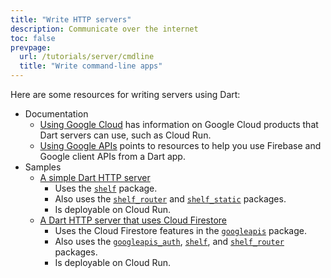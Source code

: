 ```yaml
---
title: "Write HTTP servers"
description: Communicate over the internet
toc: false
prevpage:
  url: /tutorials/server/cmdline
  title: "Write command-line apps"
---
```


Here are some resources for writing servers using Dart:

* Documentation
  * [Using Google Cloud][] has information on Google Cloud products
    that Dart servers can use, such as Cloud Run.
  * [Using Google APIs][] points to resources to help you
    use Firebase and Google client APIs from a Dart app.
* Samples
  * [A simple Dart HTTP server][simple-sample]
    * Uses the [`shelf`][] package.
    * Also uses the [`shelf_router`][] and [`shelf_static`][] packages.
    * Is deployable on Cloud Run.
  * [A Dart HTTP server that uses Cloud Firestore][cloud-sample]
    * Uses the Cloud Firestore features in the [`googleapis`][] package.
    * Also uses the [`googleapis_auth`][], [`shelf`][], and
      [`shelf_router`][] packages.
    * Is deployable on Cloud Run.

[cloud-sample]: https://github.com/dart-lang/samples/tree/main/server/google_apis
[`googleapis`]: {{site.pub-pkg}}/googleapis
[`googleapis_auth`]: {{site.pub-pkg}}/googleapis_auth
[`shelf`]: {{site.pub-pkg}}/shelf
[`shelf_router`]: {{site.pub-pkg}}/shelf_router
[`shelf_static`]: {{site.pub-pkg}}/shelf_static
[simple-sample]: https://github.com/dart-lang/samples/tree/main/server/simple
[Using Google APIs]: /guides/google-apis
[Using Google Cloud]: /server/google-cloud
